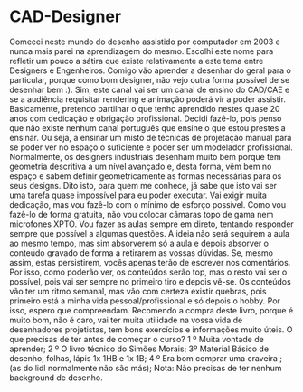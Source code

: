 # CAD-Designer
Comecei neste mundo do desenho assistido por computador em 2003 e nunca mais parei na aprendizagem do mesmo. Escolhi este nome para refletir um pouco a sátira que existe relativamente a este tema entre Designers e Engenheiros. Comigo vão aprender a desenhar do geral para o particular, porque como bom designer, não vejo outra forma possível de se desenhar bem :). Sim, este canal vai ser um canal de ensino do CAD/CAE e se a audiência requisitar rendering e animação poderá vir a poder assistir. Basicamente, pretendo partilhar o que tenho aprendido nestes quase 20 anos com dedicação e obrigação profissional. Decidi fazê-lo, pois penso que não existe nenhum canal português que ensine o que estou prestes a ensinar. Ou seja, a ensinar um misto de técnicas de projetação manual para se poder ver no espaço o suficiente e poder ser um modelador profissional. Normalmente, os designers industriais desenham muito bem porque tem geometria descritiva a um nível avançado e, desta forma, vêm bem no espaço e sabem definir geometricamente as formas necessárias para os seus designs.
Dito isto, para quem me conhece, já sabe que isto vai ser uma tarefa quase impossível para eu poder executar. Vai exigir muita dedicação, mas vou fazê-lo com o mínimo de esforço possível. Como vou fazê-lo de forma gratuita, não vou colocar câmaras topo de gama nem microfones XPTO. Vou fazer as aulas sempre em direto, tentando responder sempre que possível a algumas questões. A ideia não será seguirem a aula ao mesmo tempo, mas sim absorverem só a aula e depois absorver o conteúdo gravado de forma a retirarem as vossas dúvidas. Se, mesmo assim, estas persistirem, vocês apenas terão de escrever nos comentários.
Por isso, como poderão ver, os conteúdos serão top, mas o resto vai ser o possível, pois vai ser sempre no primeiro tiro e depois vê-se.
Os conteúdos vão ter um ritmo semanal, mas vão com certeza existir quebras, pois primeiro está a minha vida pessoal/profissional e só depois o hobby. Por isso, espero que compreendam.
Recomendo a compra deste livro, porque é muito bom, não é caro, vai ter muita utilidade na vossa vida de desenhadores projetistas, tem bons exercícios e informações muito úteis.
O que precisas de ter antes de começar o curso?
1 º Muita vontade de aprender;
2 º O livro técnico do Simões Morais;
3º Material Básico de desenho, folhas, lápis 1x 1HB e 1x 1B;
4 º Era bom comprar uma craveira ; (as do lidl normalmente não são más);
Nota: Não precisas de ter nenhum background de desenho.
